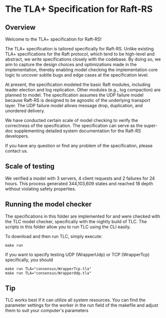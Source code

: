 # The TLA+ Specification for Raft-RS

## Overview

Welcome to the TLA+ specification for Raft-RS!

The TLA+ specification is tailored specifically for Raft-RS.
Unlike existing TLA+ specifications for the Raft protocol, which tend to be high-level and abstract,
we write specifications closely with the codebase.
By doing so, we aim to capture the design choices and optimizations made in the implementation,
thereby enabling model checking the implementation core logic to uncover subtle bugs and edge cases at the specification level.

At present, the specification modeled the basic Raft modules, including leader election and log replication.
Other modules (e.g., log compaction) are planned to model.
The specification assumes the UDP failure model because Raft-RS is designed to be agnostic of the underlying transport layer.
The UDP failure model allows message drop, duplication, and unordered delivery.

We have conducted certain scale of model checking to verify the correctness of the specification.
The specification can serve as the super-doc supplementing detailed system documentation for the Raft-RS developers.

If you have any question or find any problem of the specification, please contact us.

## Scale of testing

We verified a model with 3 servers, 4 client requests and 2 failures for 24 hours. This process generated 344,103,609 states and reached 18 depth without violating safety properties.

## Running the model checker

The specifications in this folder are implemented for and were checked with the TLC model checker, specifically with the nightly build of TLC. The scripts in this folder allow you to run TLC using the CLI easily.

To download and then run TLC, simply execute:

```shell
make run
```

If you want to specify testing UDP (WrapperUdp) or TCP (WrapperTcp) specifically, you should

```shell
make run TLA="consensus/WrapperTcp.tla"
make run TLA="consensus/WrapperUdp.tla"
```

## Tip

TLC works best if it can utilize all system resources. You can find the parameter settings for the worker in the run field of the makefile and adjust them to suit your computer's parameters
